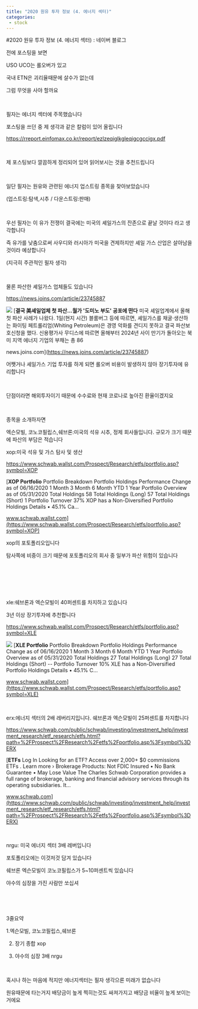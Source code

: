 ```yaml
---
title: "2020 원유 투자 정보 (4. 에너지 섹터)"
categories:
 - stock
---
```

#2020 원유 투자 정보 (4. 에너지 섹터) : 네이버 블로그








전에 포스팅을 보면

USO UCO는 롤오버가 있고

국내 ETN은 괴리율때문에 살수가 없는데 

그럼 무엇을 사야 할까요

​

필자는 에너지 섹터에 주목했습니다

포스팅을 쓰던 중 제 생각과 같은 칼럼이 있어 올립니다

<https://rreport.einfomax.co.kr/report/ezlzeqiglkgleqigcgccigx.pdf>

​

제 포스팅보다 깔끔하게 정리되어 있어 읽어보시는 것을 추천드립니다

​

일단 필자는 원유와 관련된 에너지 업스트링 종목을 찾아보았습니다

(업스트링:탐색,시추 / 다운스트링:판매)

​

우선 필자는 이 유가 전쟁이 결국에는 미국의 셰일가스의 잔존으로 끝날 것이다 라고 생각합니다

즉 유가를 낮춤으로써 사우디와 러시아가 미국을 견제하지만 셰일 가스 산업은 살아남을 것이라 예상합니다

(지극히 주관적인 필자 생각)

​

물론 파산한 셰일가스 업체들도 있습니다

<https://news.joins.com/article/23745887>





 



[![](https://dthumb-phinf.pstatic.net/?src=%22https%3A%2F%2Fpds.joins.com%2Fnews%2Fcomponent%2Fhtmlphoto_mmdata%2F202004%2F02%2F7172394c-fbb3-4d98-be71-7cdead85e375.jpg%22&type=ff500_300)](https://news.joins.com/article/23745887)
[**결국 美셰일업체 첫 파산…월가 '도미노 부도' 공포에 떤다**
미국 셰일업계에서 올해 첫 파산 사례가 나왔다. 1일(현지 시간) 블룸버그 등에 따르면, 셰일가스를 채굴·생산하는 화이팅 페트롤리엄(Whiting Petroleum)은 경영 악화를 견디지 못하고 결국 파산보호신청을 했다. 신용평가사 무디스에 따르면 올해부터 2024년 사이 만기가 돌아오는 북미 지역 에너지 기업의 부채는 총 86


news.joins.com](https://news.joins.com/article/23745887)




 



어쨋거나 셰일가스 기업 투자를 하게 되면 롤오버 비용이 발생하지 않아 장기투자에 유리합니다

​

단점이라면 해외투자이기 때문에 수수료와 현재 코로나로 높아진 환율이겠지요

​

종목을 소개하자면

엑슨모빌, 코노코필립스,쉐브론:미국의 석유 시추, 정제 회사들입니다. 규모가 크기 때문에 파산의 부담은 적습니다

xop:미국 석유 및 가스 탐사 및 생산

<https://www.schwab.wallst.com/Prospect/Research/etfs/portfolio.asp?symbol=XOP>





 



[**XOP Portfolio**
Portfolio Breakdown Portfolio Holdings Performance Change as of 06/16/2020 1 Month 3 Month 6 Month YTD 1 Year Portfolio Overview as of 05/31/2020 Total Holdings 58 Total Holdings (Long) 57 Total Holdings (Short) 1 Portfolio Turnover 37% XOP has a Non-Diversified Portfolio Holdings Details • 45.1% Ca...


www.schwab.wallst.com](https://www.schwab.wallst.com/Prospect/Research/etfs/portfolio.asp?symbol=XOP)




 



xop의 포토폴리오입니다

탐사쪽에 비중이 크기 때문에 포토폴리오의 회사 중 일부가 파산 위험이 있습니다

​

​

​

xle:쉐브론과 엑슨모빌이 40퍼센트를 차지하고 있습니다

3년 이상 장기투자에 추천합니다

<https://www.schwab.wallst.com/Prospect/Research/etfs/portfolio.asp?symbol=XLE>





 



[![](https://dthumb-phinf.pstatic.net/?src=%22https%3A%2F%2Fwww.schwab.wallst.com%2Fcgi-bin%2Fupload.dll%2Ffile.png%3Fzab877d0az9176eb3af70646a8ba89194d8a0120a9%22&type=ff120)](https://www.schwab.wallst.com/Prospect/Research/etfs/portfolio.asp?symbol=XLE)
[**XLE Portfolio**
Portfolio Breakdown Portfolio Holdings Performance Change as of 06/16/2020 1 Month 3 Month 6 Month YTD 1 Year Portfolio Overview as of 05/31/2020 Total Holdings 27 Total Holdings (Long) 27 Total Holdings (Short) -- Portfolio Turnover 10% XLE has a Non-Diversified Portfolio Holdings Details • 45.1% C...


www.schwab.wallst.com](https://www.schwab.wallst.com/Prospect/Research/etfs/portfolio.asp?symbol=XLE)




 



​

erx:에너지 섹터의 2배 레버리지입니다. 쉐브론과 엑슨모빌이 25퍼센트를 차지합니다

<https://www.schwab.com/public/schwab/investing/investment_help/investment_research/etf_research/etfs.html?path=%2FProspect%2FResearch%2Fetfs%2Fportfolio.asp%3Fsymbol%3DERX>





 



[**ETFs**
Log In Looking for an ETF? Access over 2,000+ $0 commissions ETFs . Learn more › Brokerage Products: Not FDIC Insured • No Bank Guarantee • May Lose Value The Charles Schwab Corporation provides a full range of brokerage, banking and financial advisory services through its operating subsidiaries. It...


www.schwab.com](https://www.schwab.com/public/schwab/investing/investment_help/investment_research/etf_research/etfs.html?path=%2FProspect%2FResearch%2Fetfs%2Fportfolio.asp%3Fsymbol%3DERX)




 



​

nrgu: 미국 에너지 섹터 3배 레버입니다

포토폴리오에는 이것저것 담겨 있습니다

쉐브론 엑슨모빌이 코노코필립스가 5~10퍼센트씩 있습니다

야수의 심장을 가진 사람만 쏘십셔

​

​

3줄요약

1.엑슨모빌, 코노코필립스,쉐브론

2. 장기 종합 xop

3. 야수의 심장 3배 nrgu

​

혹시나 하는 마음에 적지만 에너지섹터는 필자 생각으론 미래가 없습니다

원유때문에 타는거지 배당금이 높게 찍히는것도 싸져가지고 배당금 비율이 높게 보이는거에요

​

​

​

**​**

**​**

**​**





 

